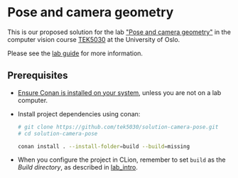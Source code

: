 # Pose and camera geometry

This is our proposed solution for the lab ["Pose and camera geometry"][repo] in the computer vision course [TEK5030] at the University of Oslo.

Please see the [lab guide][guide] for more information.

## Prerequisites
- [Ensure Conan is installed on your system][conan], unless you are not on a lab computer.
- Install project dependencies using conan:

   ```bash
   # git clone https://github.com/tek5030/solution-camera-pose.git
   # cd solution-camera-pose

   conan install . --install-folder=build --build=missing
   ```
- When you configure the project in CLion, remember to set `build` as the _Build directory_, as described in [lab_intro].

[repo]:  https://github.com/tek5030/lab-camera-pose
[guide]: https://github.com/tek5030/lab-camera-pose/blob/master/README.md

[lab_intro]: https://github.com/tek5030/lab-intro/blob/master/cpp/lab-guide/1-open-project-in-clion.md#6-configure-project
[TEK5030]: https://www.uio.no/studier/emner/matnat/its/TEK5030/
[conan]: https://tek5030.github.io/tutorial/conan.html
